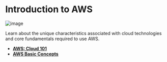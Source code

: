 # Introduction to AWS

![image](https://github.com/user-attachments/assets/8c2c65ed-6844-478b-8152-00859c124379)

Learn about the unique characteristics associated with cloud technologies and core fundamentals required to use AWS.
- **[AWS: Cloud 101](./aws-cloud-101.md)**
- **[AWS Basic Concepts](./aws-basic-concepts.md)**
